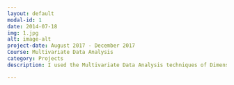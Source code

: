 ```yaml
---
layout: default
modal-id: 1
date: 2014-07-18
img: 1.jpg
alt: image-alt
project-date: August 2017 - December 2017
Course: Multivariate Data Analysis
category: Projects
description: I used the Multivariate Data Analysis techniques of Dimensionality Reduction, Predictive Analysis, and Classification, to extract data from a large organizational HR dataset regarding employees and resignation to understand the reasons behind earlier to predict the resignation of current employees by learning of the causes of their dissatisfaction with the organization. My project's report is viewable on this link: http://bit.ly/2Fe8cq3

---
```

